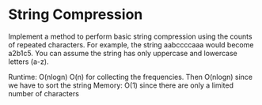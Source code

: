# String Compression

Implement a method to perform basic string compression using the counts of repeated characters. For example, the string aabccccaaa would become a2b1c5. You can assume the string has only uppercase and lowercase letters (a-z).

Runtime: O(nlogn) O(n) for collecting the frequencies. Then O(nlogn) since we have to sort the string
Memory: O(1) since there are only a limited number of characters
